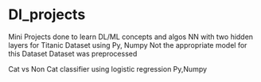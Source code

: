 # Dl_projects
Mini Projects done to learn DL/ML concepts and algos
NN with two hidden layers for Titanic Dataset using Py, Numpy
Not the appropriate  model for this Dataset
Dataset was preprocessed 

Cat vs Non Cat classifier using logistic regression Py,Numpy
